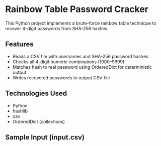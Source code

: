 # Rainbow Table Password Cracker

This Python project implements a brute-force rainbow table technique to recover 4-digit passwords from SHA-256 hashes.

## Features
- Reads a CSV file with usernames and SHA-256 password hashes
- Checks all 4-digit numeric combinations (1000–9999)
- Matches hash to real password using OrderedDict for deterministic output
- Writes recovered passwords to output CSV file

## Technologies Used
- Python
- hashlib
- csv
- OrderedDict (collections)

## Sample Input (input.csv)
